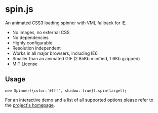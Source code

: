 spin.js
=======

An animated CSS3 loading spinner with VML fallback for IE.

 * No images, no external CSS
 * No dependencies
 * Highly configurable
 * Resolution independent
 * Works in all major browsers, including IE6
 * Smaller than an animated GIF (2.85Kb minified, 1.6Kb gzipped)
 * MIT License

Usage
-----

    new Spinner({color:'#fff', shadow: true}).spin(target);

For an interactive demo and a list of all supported options please refer to the [project's homepage](http://fgnass.github.com/spin.js).
